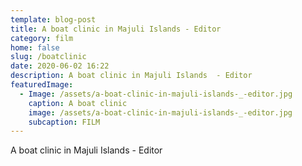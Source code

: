```yaml
---
template: blog-post
title: A boat clinic in Majuli Islands - Editor
category: film
home: false
slug: /boatclinic
date: 2020-06-02 16:22
description: A boat clinic in Majuli Islands  - Editor
featuredImage:
  - Image: /assets/a-boat-clinic-in-majuli-islands-_-editor.jpg
    caption: A boat clinic
    image: /assets/a-boat-clinic-in-majuli-islands-_-editor.jpg
    subcaption: FILM
---
```

A boat clinic in Majuli Islands  - Editor